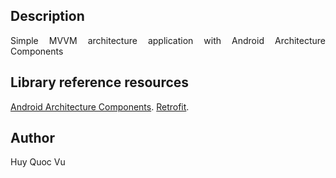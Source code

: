 <div style="text-align: justify">

## Description

Simple MVVM architecture application with Android Architecture Components

## Library reference resources

[Android Architecture Components](https://developer.android.com/topic/libraries/architecture/).
[Retrofit](https://square.github.io/retrofit/).

## Author

Huy Quoc Vu


</div>
